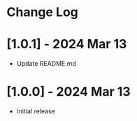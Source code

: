# Change Log

# [1.0.1] - 2024 Mar 13
- Update README.md

# [1.0.0] - 2024 Mar 13
- Initial release
